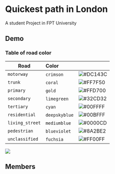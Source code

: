 # Quickest path in London
A student Project in FPT University

## Demo

### Table of road color

| Road                       | Color | 
|----------------------------|:----------------|
| `motorway`                 | `crimson      `![#DC143C](https://via.placeholder.com/15/DC143C/000000?text=+) |
| `trunk`                    | `coral        `![#FF7F50](https://via.placeholder.com/15/FF7F50/000000?text=+)             | 
| `primary`                  | `gold         `![#FFD700](https://via.placeholder.com/15/FFD700/000000?text=+)           | 
| `secondary`                | `limegreen    `![#32CD32](https://via.placeholder.com/15/32CD32/000000?text=+)   |
| `tertiary`                 | `cyan         `![#00FFFF](https://via.placeholder.com/15/00FFFF/000000?text=+) | 
| `residential`              | `deepskyblue  `![#00BFFF](https://via.placeholder.com/15/00BFFF/000000?text=+)           | 
| `living_street`            | `mediumblue   `![#0000CD](https://via.placeholder.com/15/0000CD/000000?text=+)           | 
| `pedestrian`               | `blueviolet   `![#8A2BE2](https://via.placeholder.com/15/8A2BE2/000000?text=+)     | 
| `unclassified`             | `fuchsia      `![#FF00FF](https://via.placeholder.com/15/FF00FF/000000?text=+)    | 

![](demo.gif)

## Members

